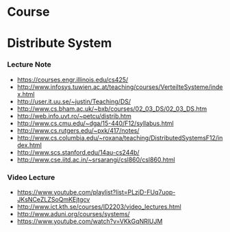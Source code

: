 Course
======

Distribute System
==================

### Lecture Note

+ https://courses.engr.illinois.edu/cs425/
+ http://www.infosys.tuwien.ac.at/teaching/courses/VerteilteSysteme/index.html
+ http://user.it.uu.se/~justin/Teaching/DS/
+ http://www.cs.bham.ac.uk/~bxb/courses/02_03_DS/02_03_DS.htm
+ http://web.info.uvt.ro/~petcu/distrib.htm
+ http://www.cs.cmu.edu/~dga/15-440/F12/syllabus.html
+ http://www.cs.rutgers.edu/~pxk/417/notes/
+ http://www.cs.columbia.edu/~roxana/teaching/DistributedSystemsF12/index.html
+ http://www.scs.stanford.edu/14au-cs244b/
+ http://www.cse.iitd.ac.in/~srsarangi/csl860/csl860.html

### Video Lecture

+ https://www.youtube.com/playlist?list=PLzjD-FUq7uop-JKsNCeZLZSoQmKEjtgcv
+ http://www.ict.kth.se/courses/ID2203/video_lectures.html
+ http://www.aduni.org/courses/systems/
+ https://www.youtube.com/watch?v=VKkGqNRlUJM
